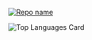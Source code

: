 [![Repo name](https://github-readme-stats.vercel.app/api/pin/?username=BerkinSerin&repo=repo-name&show_owner=true)](https://github.com/BerkinSerin/repo-name)




![Top Languages Card](https://github-readme-stats.vercel.app/api/top-langs/?username=BerkinSerin)
